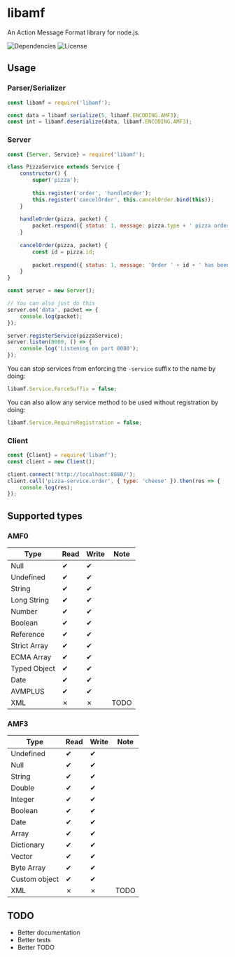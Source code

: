 # libamf
An Action Message Format library for node.js.

![Dependencies](https://img.shields.io/david/pyrodash/libamf) ![License](https://img.shields.io/npm/l/libamf)

## Usage
### Parser/Serializer
```javascript
const libamf = require('libamf');

const data = libamf.serialize(5, libamf.ENCODING.AMF3);
const int = libamf.deserialize(data, libamf.ENCODING.AMF3);
```
### Server
```javascript
const {Server, Service} = require('libamf');

class PizzaService extends Service {
	constructor() {
		super('pizza');
		
		this.register('order', 'handleOrder');
		this.register('cancelOrder', this.cancelOrder.bind(this));
	}
	
	handleOrder(pizza, packet) {
		packet.respond({ status: 1, message: pizza.type + ' pizza ordered!'});
	}
	
	cancelOrder(pizza, packet) {
		const id = pizza.id;
		
		packet.respond({ status: 1, message: 'Order ' + id + ' has been cancelled successfully.'});
	}
}

const server = new Server();

// You can also just do this
server.on('data', packet => {
    console.log(packet);
});

server.registerService(pizzaService);
server.listen(8080, () => {
	console.log('Listening on port 8080');
});
```
You can stop services from enforcing the `-service` suffix to the name by doing:
```javascript
libamf.Service.ForceSuffix = false;
```
You can also allow any service method to be used without registration by doing:
```javascript
libamf.Service.RequireRegistration = false;
```
### Client
```javascript
const {Client} = require('libamf');
const client = new Client();

client.connect('http://localhost:8080/');
client.call('pizza-service.order', { type: 'cheese' }).then(res => {
	console.log(res);
});
```

## Supported types
### AMF0
|Type|Read|Write|Note|
|--|--|--|--|
|Null|✔|✔|
|Undefined|✔|✔|
|String|✔|✔|
|Long String|✔|✔|
|Number|✔|✔|
|Boolean|✔|✔|
|Reference|✔|✔|
|Strict Array|✔|✔|
|ECMA Array|✔|✔|
|Typed Object|✔|✔|
|Date|✔|✔|
|AVMPLUS|✔|✔|
|XML|✗|✗|TODO|
### AMF3
|Type|Read|Write|Note|
|--|--|--|--|
|Undefined|✔|✔|
|Null|✔|✔|
|String|✔|✔|
|Double|✔|✔|
|Integer|✔|✔|
|Boolean|✔|✔|
|Date|✔|✔|
|Array|✔|✔|
|Dictionary|✔|✔|
|Vector|✔|✔|
|Byte Array|✔|✔|
|Custom object|✔|✔|
|XML|✗|✗|TODO|

## TODO
 - Better documentation
 - Better tests
 - Better TODO
